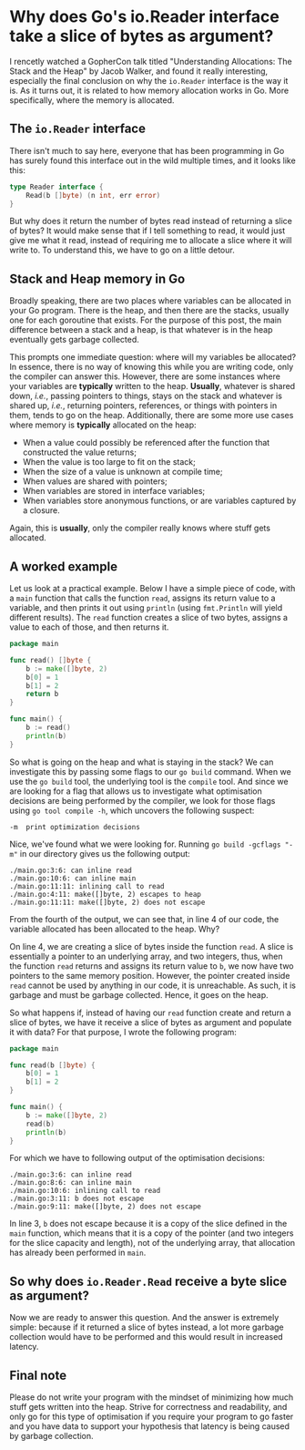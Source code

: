 # Why does Go's io.Reader interface take a slice of bytes as argument?


I rencetly watched a GopherCon talk titled "Understanding Allocations: The Stack and the Heap" by Jacob Walker, and found it really interesting, especially the final conclusion on why the `io.Reader` interface is the way it is. As it turns out, it is related to how memory allocation works in Go. More specifically, where the memory is allocated.

## The `io.Reader` interface

There isn't much to say here, everyone that has been programming in Go has surely found this interface out in the wild multiple times, and it looks like this:

```go
type Reader interface {
    Read(b []byte) (n int, err error)
}
```

But why does it return the number of bytes read instead of returning a slice of bytes? It would make sense that if I tell something to read, it would just give me what it read, instead of requiring me to allocate a slice where it will write to. To understand this, we have to go on a little detour.

## Stack and Heap memory in Go

Broadly speaking, there are two places where variables can be allocated in your Go program. There is the heap, and then there are the stacks, usually one for each goroutine that exists. For the purpose of this post, the main difference between a stack and a heap, is that whatever is in the heap eventually gets garbage collected.

This prompts one immediate question: where will my variables be allocated? In essence, there is no way of knowing this while you are writing code, only the compiler can answer this. However, there are some instances where your variables are **typically** written to the heap. **Usually**, whatever is shared down, *i.e.*, passing pointers to things, stays on the stack and whatever is shared up, *i.e.*, returning pointers, references, or things with pointers in them, tends to go on the heap. Additionally, there are some more use cases where memory is **typically** allocated on the heap:

* When a value could possibly be referenced after the function that constructed the value returns;
* When the value is too large to fit on the stack;
* When the size of a value is unknown at compile time;
* When values are shared with pointers;
* When variables are stored in interface variables;
* When variables store anonymous functions, or are variables captured by a closure.

Again, this is **usually**, only the compiler really knows where stuff gets allocated.

## A worked example

Let us look at a practical example. Below I have a simple piece of code, with a `main` function that calls the function `read`, assigns its return value to a variable, and then prints it out using `println` (using `fmt.Println` will yield different results). The `read` function creates a slice of two bytes, assigns a value to each of those, and then returns it.

```go
package main

func read() []byte {
	b := make([]byte, 2)
	b[0] = 1
	b[1] = 2
	return b
}

func main() {
	b := read()
	println(b)
}
```

So what is going on the heap and what is staying in the stack? We can investigate this by passing some flags to our `go build` command. When we use the `go build` tool, the underlying tool is the `compile` tool. And since we are looking for a flag that allows us to investigate what optimisation decisions are being performed by the compiler, we look for those flags using `go tool compile -h`, which uncovers the following suspect:

```plaintext
-m	print optimization decisions
```

Nice, we've found what we were looking for. Running `go build -gcflags "-m"` in our directory gives us the following output:

```plaintext
./main.go:3:6: can inline read
./main.go:10:6: can inline main
./main.go:11:11: inlining call to read
./main.go:4:11: make([]byte, 2) escapes to heap
./main.go:11:11: make([]byte, 2) does not escape
```

From the fourth of the output, we can see that, in line 4 of our code, the variable allocated has been allocated to the heap. Why? 

On line 4, we are creating a slice of bytes inside the function `read`. A slice is essentially a pointer to an underlying array, and two integers, thus, when the function `read` returns and assigns its return value to `b`, we now have two pointers to the same memory position. However, the pointer created inside `read` cannot be used by anything in our code, it is unreachable. As such, it is garbage and must be garbage collected. Hence, it goes on the heap.

So what happens if, instead of having our `read` function create and return a slice of bytes, we have it receive a slice of bytes as argument and populate it with data? For that purpose, I wrote the following program:

```go
package main

func read(b []byte) {
	b[0] = 1
	b[1] = 2
}

func main() {
	b := make([]byte, 2)
	read(b)
	println(b)
}
```

For which we have to following output of the optimisation decisions:

```plaintext
./main.go:3:6: can inline read
./main.go:8:6: can inline main
./main.go:10:6: inlining call to read
./main.go:3:11: b does not escape
./main.go:9:11: make([]byte, 2) does not escape
```

In line 3, `b` does not escape because it is a copy of the slice defined in the `main` function, which means that it is a copy of the pointer (and two integers for the slice capacity and length), not of the underlying array, that allocation has already been performed in `main`.  

## So why does `io.Reader.Read` receive a byte slice as argument?

Now we are ready to answer this question. And the answer is extremely simple: because if it returned a slice of bytes instead, a lot more garbage collection would have to be performed and this would result in increased latency.

## Final note

Please do not write your program with the mindset of minimizing how much stuff gets written into the heap. Strive for correctness and readability, and only go for this type of optimisation if you require your program to go faster and you have data to support your hypothesis that latency is being caused by garbage collection.

